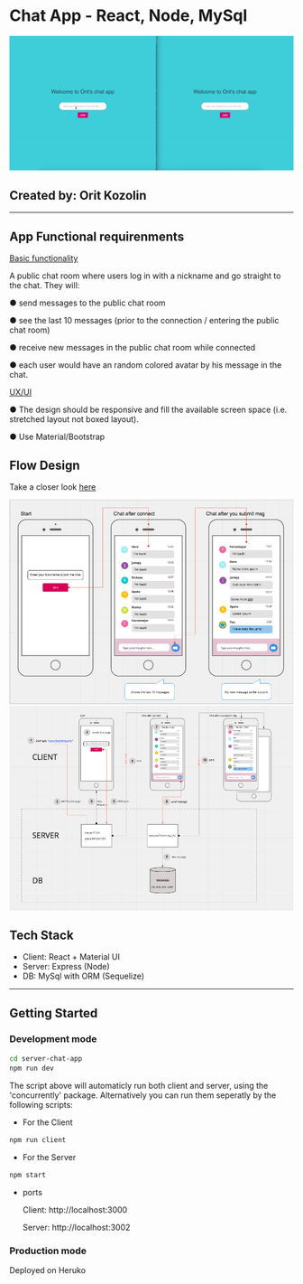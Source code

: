 # Chat App - React, Node, MySql

![Chat app preview](chat-app.gif)

## Created by: Orit Kozolin

<hr>

## App Functional requirenments

<U>Basic functionality </U>

A public chat room where users log in with a nickname and go straight to the chat. They will:

● send messages to the public chat room

● see the last 10 messages (prior to the connection / entering the public chat room)

● receive new messages in the public chat room while connected

● each user would have an random colored avatar by his message in the chat.

<U>UX/UI </U>

● The design should be responsive and fill the
available screen space (i.e. stretched layout not boxed layout).

● Use Material/Bootstrap

## Flow Design

Take a closer look
[here](https://miro.com/app/board/o9J_kpPhOIM=/)

![Chat app UX flow](chat-app-ux-flow.png)
![Chat app socket flow](chat-app-socket-flow.png)

## Tech Stack

- Client: React + Material UI
- Server: Express (Node)
- DB: MySql with ORM (Sequelize)

<hr>

## Getting Started

### <b>Development mode</b>

```bash
cd server-chat-app
npm run dev
```

The script above will automaticly run both client and server, using the 'concurrently' package. Alternatively you can run them seperatly by the following scripts:

- For the Client

```bash
npm run client
```

- For the Server

```bash
npm start
```

- ports

  Client: http://localhost:3000

  Server: http://localhost:3002

### <b>Production mode</b>

Deployed on Heruko
